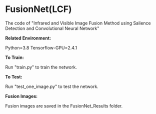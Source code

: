 # FusionNet(LCF)
The code of "Infrared and Visible Image Fusion Method using Salience Detection and Convolutional Neural Network"

**Related Environment:**

Python=3.8
Tensorflow-GPU=2.4.1

**To Train:**

Run "train.py" to train the network.

**To Test:**

Run "test_one_image.py" to test the network.

**Fusion Images:**

Fusion images are saved in the FusionNet_Results folder.